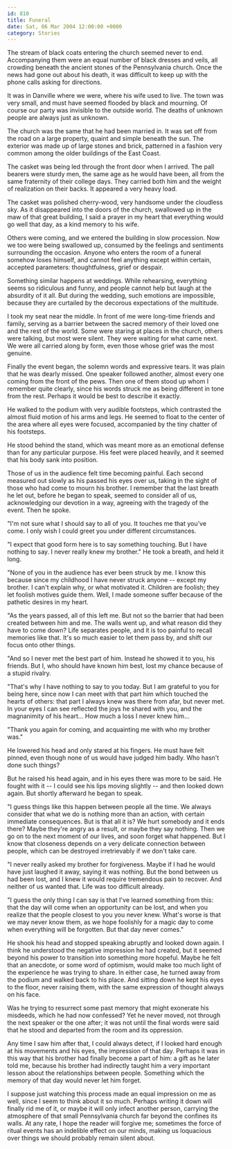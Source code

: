 ```yaml
---
id: 810
title: Funeral
date: Sat, 06 Mar 2004 12:00:00 +0000
category: Stories
---
```


The stream of black coats entering the church seemed never to end.
Accompanying them were an equal number of black dresses and veils, all
crowding beneath the ancient stones of the Pennsylvania church.  Once
the news had gone out about his death, it was difficult to keep up with
the phone calls asking for directions.

It was in Danville where we were, where his wife used to live.  The town
was very small, and must have seemed flooded by black and mourning.  Of
course our party was invisible to the outside world.  The deaths of
unknown people are always just as unknown.

The church was the same that he had been married in.  It was set off
from the road on a large property, quaint and simple beneath the sun.
The exterior was made up of large stones and brick, patterned in a
fashion very common among the older buildings of the East Coast.

The casket was being led through the front door when I arrived.  The
pall bearers were sturdy men, the same age as he would have been, all
from the same fraternity of their college days.  They carried both him
and the weight of realization on their backs.  It appeared a very heavy
load.

The casket was polished cherry-wood, very handsome under the cloudless
sky.  As it disappeared into the doors of the church, swallowed up in
the maw of that great building, I said a prayer in my heart that
everything would go well that day, as a kind memory to his wife.

Others were coming, and we entered the building in slow procession.  Now
we too were being swallowed up, consumed by the feelings and sentiments
surrounding the occasion.  Anyone who enters the room of a funeral
somehow loses himself, and cannot feel anything except within certain,
accepted parameters: thoughtfulness, grief or despair.

Something similar happens at weddings.  While rehearsing, everything
seems so ridiculous and funny, and people cannot help but laugh at the
absurdity of it all.  But during the wedding, such emotions are
impossible, because they are curtailed by the decorous expectations of
the multitude.

I took my seat near the middle.  In front of me were long-time friends
and family, serving as a barrier between the sacred memory of their
loved one and the rest of the world.  Some were staring at places in the
church, others were talking, but most were silent.  They were waiting
for what came next.  We were all carried along by form, even those whose
grief was the most genuine.

Finally the event began, the solemn words and expressive tears.  It was
plain that he was dearly missed.  One speaker followed another, almost
every one coming from the front of the pews.  Then one of them stood up
whom I remember quite clearly, since his words struck me as being
different in tone from the rest.  Perhaps it would be best to describe
it exactly.

He walked to the podium with very audible footsteps, which contrasted
the almost fluid motion of his arms and legs.  He seemed to float to the
center of the area where all eyes were focused, accompanied by the tiny
chatter of his footsteps.

He stood behind the stand, which was meant more as an emotional defense
than for any particular purpose.  His feet were placed heavily, and it
seemed that his body sank into position.

Those of us in the audience felt time becoming painful.  Each second
measured out slowly as his passed his eyes over us, taking in the sight
of those who had come to mourn his brother.  I remember that the last
breath he let out, before he began to speak, seemed to consider all of
us, acknowledging our devotion in a way, agreeing with the tragedy of
the event.  Then he spoke.

"I'm not sure what I should say to all of you.  It touches me that
you've come.  I only wish I could greet you under different
circumstances.

"I expect that good form here is to say something touching.  But I have
nothing to say.  I never really knew my brother."  He took a breath, and
held it long.

"None of you in the audience has ever been struck by me.  I know this
because since my childhood I have never struck anyone -- except my
brother.  I can't explain why, or what motivated it.  Children are
foolish; they let foolish motives guide them.  Well, I made someone
suffer because of the pathetic desires in my heart.

"As the years passed, all of this left me.  But not so the barrier that
had been created between him and me.  The walls went up, and what reason
did they have to come down?  Life separates people, and it is too
painful to recall memories like that.  It's so much easier to let them
pass by, and shift our focus onto other things.

"And so I never met the best part of him.  Instead he showed it to you,
his friends.  But I, who should have known him best, lost my chance
because of a stupid rivalry.

"That's why I have nothing to say to you today.  But I am grateful to
you for being here, since now I can meet with that part him which
touched the hearts of others: that part I always knew was there from
afar, but never met.  In your eyes I can see reflected the joys he
shared with you, and the magnanimity of his heart... How much a loss I
never knew him...

"Thank you again for coming, and acquainting me with who my brother
was."

He lowered his head and only stared at his fingers.  He must have felt
pinned, even though none of us would have judged him badly.  Who hasn't
done such things?

But he raised his head again, and in his eyes there was more to be said.
He fought with it -- I could see his lips moving slightly -- and then
looked down again.  But shortly afterward he began to speak.

"I guess things like this happen between people all the time.  We always
consider that what we do is nothing more than an action, with certain
immediate consequences.  But is that all it is?  We hurt somebody and it
ends there?  Maybe they're angry as a result, or maybe they say nothing.
Then we go on to the next moment of our lives, and soon forget what
happened.  But I know that closeness depends on a very delicate
connection between people, which can be destroyed irretrievably if we
don't take care.

"I never really asked my brother for forgiveness.  Maybe if I had he
would have just laughed it away, saying it was nothing.  But the bond
between us had been lost, and I knew it would require tremendous pain to
recover.  And neither of us wanted that.  Life was too difficult
already.

"I guess the only thing I can say is that I've learned something from
this: that the day will come when an opportunity can be lost, and when
you realize that the people closest to you you never knew.  What's worse
is that we may never know them, as we hope foolishly for a magic day to
come when everything will be forgotten.  But that day never comes."

He shook his head and stopped speaking abruptly and looked down again.
I think he understood the negative impression he had created, but it
seemed beyond his power to transition into something more hopeful.
Maybe he felt that an anecdote, or some word of optimism, would make too
much light of the experience he was trying to share.  In either case, he
turned away from the podium and walked back to his place.  And sitting
down he kept his eyes to the floor, never raising them, with the same
expression of thought always on his face.

Was he trying to resurrect some past memory that might exonerate his
misdeeds, which he had now confessed?  Yet he never moved, not through
the next speaker or the one after; it was not until the final words were
said that he stood and departed from the room and its oppression.

Any time I saw him after that, I could always detect, if I looked hard
enough at his movements and his eyes, the impression of that day.
Perhaps it was in this way that his brother had finally become a part of
him: a gift as he later told me, because his brother had indirectly
taught him a very important lesson about the relationships between
people.  Something which the memory of that day would never let him
forget.

I suppose just watching this process made an equal impression on me as
well, since I seem to think about it so much.  Perhaps writing it down
will finally rid me of it, or maybe it will only infect another person,
carrying the atmosphere of that small Pennsylvania church far beyond the
confines its walls.  At any rate, I hope the reader will forgive me;
sometimes the force of ritual events has an indelible effect on our
minds, making us loquacious over things we should probably remain silent
about.


